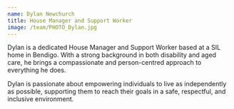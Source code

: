 ```yaml
---
name: Dylan Newchurch
title: House Manager and Support Worker
image: /team/PHOTO_Dylan.jpg
---
```


Dylan is a dedicated House Manager and Support Worker based at a SIL home in Bendigo. With a strong background in both disability and aged care, he brings a compassionate and person-centred approach to everything he does.

Dylan is passionate about empowering individuals to live as independently as possible, supporting them to reach their goals in a safe, respectful, and inclusive environment.